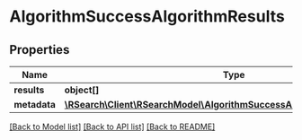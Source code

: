 # AlgorithmSuccessAlgorithmResults

## Properties
Name | Type | Description | Notes
------------ | ------------- | ------------- | -------------
**results** | **object[]** |  | 
**metadata** | [**\RSearch\Client\RSearchModel\AlgorithmSuccessAlgorithmResultsMetadata**](AlgorithmSuccessAlgorithmResultsMetadata.md) |  | 

[[Back to Model list]](../README.md#documentation-for-models) [[Back to API list]](../README.md#documentation-for-api-endpoints) [[Back to README]](../README.md)



